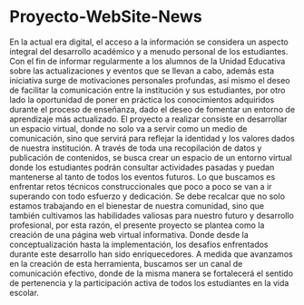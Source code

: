 # Proyecto-WebSite-News

En la actual era digital, el acceso a la información se considera un aspecto integral del desarrollo académico y a menudo personal de los estudiantes. Con el fin de informar regularmente a los alumnos de la Unidad Educativa sobre las actualizaciones y eventos que se llevan a cabo, además esta iniciativa surge de motivaciones personales profundas, así mismo el deseo de facilitar la comunicación entre la institución y sus estudiantes, por otro lado la oportunidad de poner en práctica los conocimientos adquiridos durante el proceso de enseñanza, dado el deseo de fomentar un entorno de aprendizaje más actualizado.
El proyecto a realizar consiste en desarrollar un espacio virtual, donde no solo va a servir como un medio de comunicación, sino que servirá para reflejar la identidad y los valores dados de nuestra institución. A través de toda una recopilación de datos y publicación de contenidos, se busca crear un espacio de un entorno virtual donde los estudiantes podrán consultar actividades pasadas y puedan mantenerse al tanto de todos los eventos futuros. Lo que buscamos es enfrentar retos técnicos construccionales que poco a poco se van a ir superando con todo esfuerzo y dedicación. Se debe recalcar que no solo estamos trabajando en el bienestar de nuestra comunidad, sino que también cultivamos las habilidades valiosas para nuestro futuro y desarrollo profesional, por esta razón, el presente proyecto se plantea como la creación de una página web virtual informativa.
Donde desde la conceptualización hasta la implementación, los desafíos enfrentados durante este desarrollo han sido enriquecedores. A medida que avanzamos en la creación de esta herramienta, buscamos ser un canal de comunicación efectivo, donde de la misma manera se fortalecerá el sentido de pertenencia y la participación activa de todos los estudiantes en la vida escolar.
